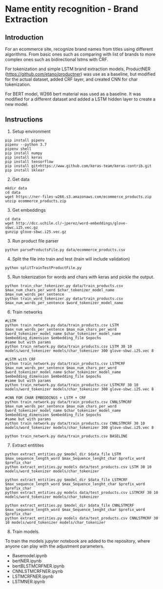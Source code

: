 # Name entity recognition - Brand Extraction

## Introduction

For an ecommerce site, recognize brand names from titles using different algorithms. From basic ones such as comparing with list of brands to more complex ones such as bidirectional lstms with CRF.

For tokenization and simple LSTM brand extraction models, ProductNER (https://github.com/etano/productner) was use as a baseline, but modified for the actual dataset, added CRF layer, and created CNN for char tokenization. 

For BERT model, W266 bert material was used as a baseline. It was modified for a different dataset and added a LSTM hidden layer to create a new model.

## Instructions

1. Setup environment
```
pip install pipenv
pipenv --python 3.7
pipenv shell
pip install numpy
pip install keras
pip install tensorflow
pip install git+https://www.github.com/keras-team/keras-contrib.git
pip install sklear

```
2. Get data
```
mkdir data
cd data
wget https://ner-files-w266.s3.amazonaws.com/ecommerce_products.zip
unzip ecommerce_products.zip
```
3. Get embeddings
```
cd data
wget http://dcc.uchile.cl/~jperez/word-embeddings/glove-sbwc.i25.vec.gz
gunzip glove-sbwc.i25.vec.gz

```
3. Run product file parser
```
python parseProductsFile.py data/ecommerce_products.csv
```
4. Split the file into train and test (train will include validation)

```
python splitTrainTestProductFile.py
```
5. Run tokenization for words and chars with keras and pickle the output.
```
python train_char_tokenizer.py data/train_products.csv $max_num_chars_per_word $char_tokenizer_model_name $max_num_words_per_sentence
python train_word_tokenizer.py data/train_products.csv $max_num_words_per_sentence $word_tokenizer_model_name

```
6. Train networks
```
#LSTM
python train_network.py data/train_products.csv LSTM $max_num_words_per_sentence $max_num_chars_per_word $word_tokenizer_model_name $char_tokenizer_model_name $embedding_dimension $embedding_file $epochs
#same but with params
python train_network.py data/train_products.csv LSTM 30 10 models/word_tokenizer models/char_tokenizer 300 glove-sbwc.i25.vec 8

#LSTM with CRF
python train_network.py data/train_products.csv LSTMCRF $max_num_words_per_sentence $max_num_chars_per_word $word_tokenizer_model_name $char_tokenizer_model_name $embedding_dimension $embedding_file $epochs
#same but with params
python train_network.py data/train_products.csv LSTMCRF 30 10 models/word_tokenizer models/char_tokenizer 300 glove-sbwc.i25.vec 8

#CNN FOR CHAR EMBEDDINGS + LSTM + CRF
python train_network.py data/train_products.csv CNNLSTMCRF $max_num_words_per_sentence $max_num_chars_per_word $word_tokenizer_model_name $char_tokenizer_model_name $embedding_dimension $embedding_file $epochs
#same but with params
python train_network.py data/train_products.csv CNNLSTMCRF 30 10 models/word_tokenizer models/char_tokenizer 300 glove-sbwc.i25.vec 8

python train_network.py data/train_products.csv BASELINE
```
7. Extract entitites
```
python extract_entities.py $model_dir $data_file LSTM $max_sequence_length_word $max_Sequence_lenght_char $prefix_word $prefix_char
python extract_entities.py models data/test_products.csv LSTM 30 10 models/word_tokenizer models/char_tokenizer

python extract_entities.py $model_dir $data_file LSTMCRF $max_sequence_length_word $max_Sequence_lenght_char $prefix_word $prefix_char
python extract_entities.py models data/test_products.csv LSTMCRF 30 10 models/word_tokenizer models/char_tokenizer

python extract_entities.py $model_dir $data_file CNNLSTMCRF $max_sequence_length_word $max_Sequence_lenght_char $prefix_word $prefix_char
python extract_entities.py models data/test_products.csv CNNLSTMCRF 30 10 models/word_tokenizer models/char_tokenizer

```

8. Train models.

To train the models jupyter notebook are added to the repository, where anyone can play with the adjustment parameters.

- Basemodel.ipynb
- bertNER.ipynb
- bertBLSTMCRFNER.ipynb
- CNNLSTMCRFNER.ipynb
- LSTMCRFNER.ipynb
- LSTMNER.ipynb
